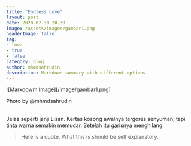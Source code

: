 ```yaml
---
title: "Endless Love"
layout: post
date: 2020-07-30 20.30
image: /assets/images/gambar1.png
headerImage: false
tag:
- love
- true
- false
category: blog
author: mhmdsahrudin
description: Markdown summary with different options
---
```


![Markdowm Image][/image/gambar1.png]
<figcaption class="caption">Photo by @mhmdsahrudin</figcaption>
<br/>

<span>Jelas seperti janji Lisan. Kertas kosong awalnya tergores senyuman, tapi tinta warna semakin memudar. 
Setelah itu garisnya menghilang.</span>

> Here is a quote. What this is should be self explanatory.
